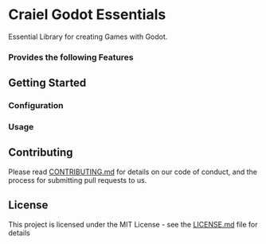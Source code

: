 # Craiel Godot Essentials

Essential Library for creating Games with Godot.

### Provides the following Features



## Getting Started



### Configuration



### Usage

## Contributing

Please read [CONTRIBUTING.md](CONTRIBUTING.md) for details on our code of conduct, and the process for submitting pull requests to us.


## License

This project is licensed under the MIT License - see the [LICENSE.md](LICENSE.md) file for details
